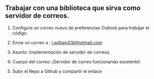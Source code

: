 ## Trabajar con una biblioteca que sirva como servidor de correos.

1. Configure un correo nuevo de preferencias Outlook para trabajar el código.

2. Envie un correo a : j.william03@hotmail.com

3. Asunto: Implementación de servidor de correos.

4. Cuerpo del correo: ¡Servidor de correo funcionando excelente!

5. Subir el Repo a Github y compartir el enlace